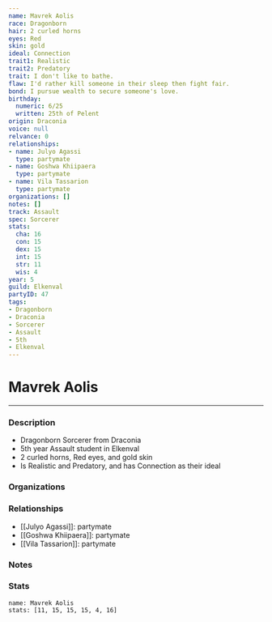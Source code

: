 ```yaml
---
name: Mavrek Aolis
race: Dragonborn
hair: 2 curled horns
eyes: Red
skin: gold
ideal: Connection
trait1: Realistic
trait2: Predatory
trait: I don't like to bathe.
flaw: I'd rather kill someone in their sleep then fight fair.
bond: I pursue wealth to secure someone's love.
birthday:
  numeric: 6/25
  written: 25th of Pelent
origin: Draconia
voice: null
relvance: 0
relationships:
- name: Julyo Agassi
  type: partymate
- name: Goshwa Khiipaera
  type: partymate
- name: Vila Tassarion
  type: partymate
organizations: []
notes: []
track: Assault
spec: Sorcerer
stats:
  cha: 16
  con: 15
  dex: 15
  int: 15
  str: 11
  wis: 4
year: 5
guild: Elkenval
partyID: 47
tags:
- Dragonborn
- Draconia
- Sorcerer
- Assault
- 5th
- Elkenval
---
```

# Mavrek Aolis
---
### Description
- Dragonborn Sorcerer from Draconia
- 5th year Assault student in Elkenval
- 2 curled horns, Red eyes, and gold skin
- Is Realistic and Predatory, and has Connection as their ideal

### Organizations

### Relationships
- [[Julyo Agassi]]: partymate
- [[Goshwa Khiipaera]]: partymate
- [[Vila Tassarion]]: partymate

### Notes

### Stats
```statblock
name: Mavrek Aolis
stats: [11, 15, 15, 15, 4, 16]
```